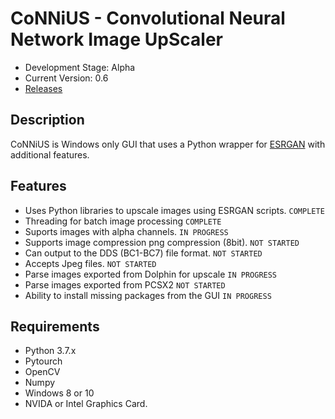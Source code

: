 # CoNNiUS - Convolutional Neural Network Image UpScaler
* Development Stage: Alpha 
* Current Version: 0.6
* [Releases](https://github.com/towerwatchman/CoNNiUS/releases)

## Description
CoNNiUS is Windows only GUI that uses a Python wrapper for [ESRGAN](https://github.com/xinntao/ESRGAN) with additional features.

## Features
* Uses Python libraries to upscale images using ESRGAN scripts. `COMPLETE` 
* Threading for batch image processing `COMPLETE` 
* Suports images with alpha channels. `IN PROGRESS`
* Supports image compression png compression (8bit). `NOT STARTED`
* Can output to the DDS (BC1-BC7) file format. `NOT STARTED`
* Accepts Jpeg files. `NOT STARTED`
* Parse images exported from Dolphin for upscale `IN PROGRESS`
* Parse images exported from PCSX2 `NOT STARTED`
* Ability to install missing packages from the GUI `IN PROGRESS`

## Requirements
- Python 3.7.x
- Pytourch
- OpenCV
- Numpy
- Windows 8 or 10
- NVIDA or Intel Graphics Card.
